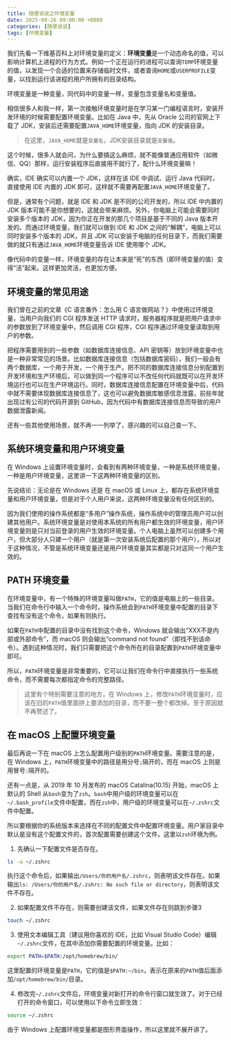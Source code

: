 ```yaml
---
title: 随便说说之环境变量
date: 2025-09-26 09:00:00 +0800
categories: [随便说说]
tags: [环境变量]
---
```


我们先看一下维基百科上对环境变量的定义：**环境变量**是一个动态命名的值，可以影响计算机上进程的行为方式。例如一个正在运行的进程可以查询`TEMP`环境变量的值，以发现一个合适的位置来存储临时文件，或者查询`HOME`或`USERPROFILE`变量，以找到运行该进程的用户所拥有的目录结构。

环境变量是一种变量，同代码中的变量一样，变量包含变量名和变量值。

相信很多人和我一样，第一次接触环境变量时是在学习某一门编程语言时，安装开发环境的时候需要配置环境变量。比如在 Java 中，先从 Oracle 公司的官网上下载了 JDK，安装后还需要配置`JAVA_HOME`环境变量，指向 JDK 的安装目录。

> 在这里，`JAVA_HOME`就是`变量名`，JDK安装目录就是`变量值`。

这个时候，很多人就会问，为什么要搞这么麻烦，就不能像普通应用软件（如微信、QQ）那样，运行安装程序后直接用不就行了，配什么环境变量嘛！

确实，IDE 确实可以内置一个 JDK，这样在该 IDE 中调试、运行 Java 代码时，直接使用 IDE 内置的 JDK 即可，这样就不需要再配置`JAVA_HOME`环境变量了。

但是，通常有个问题，就是 IDE 和 JDK 是不同的公司开发的，所以 IDE 中内置的 JDK 版本可能不是你想要的，这就会带来麻烦。另外，你电脑上可能会需要同时安装多个版本的 JDK，因为你正在开发的那几个项目是基于不同的 Java 版本开发的。而通过环境变量，我们就可以做到 IDE 和 JDK 之间的“解耦”，电脑上可以同时安装多个版本的 JDK，并且 JDK 可以安装于电脑的任何目录下，而我们需要做的就只有通过`JAVA_HOME`环境变量告诉 IDE 使用哪个 JDK。

像代码中的变量一样，环境变量的存在让本来是“死”的东西（即环境变量的值）变得“活”起来。这样更加灵活，也更加方便。

## 环境变量的常见用途

我们曾在之前的文章《C 语言番外：怎么用 C 语言做网站？》中使用过环境变量，当用户向我们的 CGI 程序发送 HTTP 请求时，服务器程序就是把用户请求中的参数放到了环境变量中，然后调用 CGI 程序，CGI 程序通过环境变量读取到用户的参数。

把程序需要用到的一些参数（如数据库连接信息、API 密钥等）放到环境变量中也是一种非常常见的场景。比如数据库连接信息（包括数据库密码），我们一般会有两个数据库，一个用于开发，一个用于生产。把不同的数据库连接信息分别配置到开发环境和生产环境后，可以做到同一个程序可以不改任何代码就既可以在开发环境运行也可以在生产环境运行。同时，数据库连接信息配置在环境变量中后，代码中就不需要体现数据库连接信息了，这也可以避免数据库敏感信息泄露，前些年就出现过有公司的代码开源到 GitHub，因为代码中有数据库连接信息而导致的用户数据泄露新闻。

还有一些其他使用场景，就不再一一列举了，感兴趣的可以自己查一下。

## 系统环境变量和用户环境变量

在 Windows 上设置环境变量时，会看到有两种环境变量，一种是系统环境变量，一种是用户环境变量，这里讲一下这两种环境变量的区别。

先说结论：无论是在 Windows 还是 在 macOS 或 Linux 上，都存在系统环境变量和用户环境变量，但是对于个人用户来说，这两种环境变量没有任何区别的。

因为我们使用的操作系统都是“多用户”操作系统，操作系统中的管理员用户可以创建其他用户。系统环境变量是对使用本系统的所有用户都生效的环境变量，用户环境变量则是只对当前登录的用户生效的环境变量。个人电脑上虽然可以创建多个用户，但大部分人只建一个用户（就是第一次安装系统后配置的那个用户），所以对于这种情况，不管是系统环境变量还是用户环境变量其实都是只对这同一个用户生效的。

## PATH 环境变量

在环境变量中，有一个特殊的环境变量叫做`PATH`，它的值是电脑上的一些目录。当我们在命令行中输入一个命令时，操作系统会到`PATH`环境变量中配置的目录下查找有没有这个命令，如果有则执行。

如果在`PATH`中配置的目录中没有找到这个命令，Windows 就会输出“XXX不是内部或外部命令”，而 macOS 则会输出“command not found”（即找不到该命令）。遇到这种情况时，我们只需要把这个命令所在的目录配置到`PATH`环境变量中即可。

所以，`PATH`环境变量是非常重要的，它可以让我们在命令行中直接执行一些系统命令，而不需要每次都指定命令的完整路径。

> 这里有个特别需要注意的地方，在 Windows 上，修改`PATH`环境变量时，应该在旧的`PATH`值里面拼上要添加的目录，而不要一整个都改掉。至于原因就不再赘述了。

## 在 macOS 上配置环境变量

最后再说一下在 macOS 上怎么配置用户级别的`PATH`环境变量。需要注意的是，在 Windows 上，`PATH`环境变量中的路径是用分号`;`隔开的，而在 macOS 上则是用冒号`:`隔开的。

还有一点是，从 2019 年 10 月发布的 macOS Catalina(10.15) 开始，macOS 上默认的 Shell 从`bash`变为了`zsh`。`bash`中用户级的环境变量可以在`~/.bash_profile`文件中配置，而在`zsh`中，用户级的环境变量可以在`~/.zshrc`文件中配置。

所以要根据你的系统版本来选择在不同的配置文件中配置环境变量。用户家目录中默认是没有这个配置文件的，首次配置需要创建这个文件。这里以`zsh`环境为例。

1. 先确认一下配置文件是否存在。 

```bash
ls -a ~/.zshrc
```

执行这个命令后，如果输出`/Users/你的用户名/.zshrc`，则表明该文件存在。如果输出`ls: /Users/你的用户名/.zshrc: No such file or directory`，则表明该文件不存在。

2. 如果配置文件不存在，则需要创建该文件，如果文件存在则跳到步骤3

```bash
touch ~/.zshrc
```

3. 使用文本编辑工具（建议用你喜欢的 IDE，比如 Visual Studio Code）编辑`~/.zshrc`文件，在其中添加你需要配置的环境变量。比如：

```bash
export PATH=$PATH:/opt/homebrew/bin/
```

这里配置的环境变量是`PATH`，它的值是`$PATH:~/bin`，表示在原来的`PATH`值后面添加`/opt/homebrew/bin/`目录。

4. 修改完`~/.zshrc`文件后，环境变量对新打开的命令行窗口就生效了。对于已经打开的命令窗口，可以使用以下命令立即生效：

```bash
source ~/.zshrc
```

由于 Windows 上配置环境变量都是图形界面操作，所以这里就不展开讲了。
